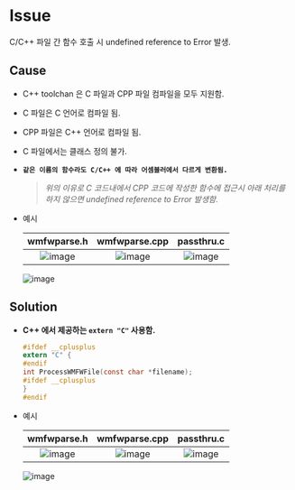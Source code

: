 # Issue
C/C++ 파일 간 함수 호출 시 undefined reference to Error 발생.

## Cause
- C++ toolchan 은 C 파일과 CPP 파일 컴파일을 모두 지원함.
- C 파일은 C 언어로 컴파일 됨.
- CPP 파일은 C++ 언어로 컴파일 됨.
- C 파일에서는 클래스 정의 불가.
- **`같은 이름의 함수라도 C/C++ 에 따라 어셈블러에서 다르게 변환됨.`**
   > _위의 이유로 C 코드내에서 CPP 코드에 작성한 함수에 접근시 아래 처리를 하지 않으면 undefined reference to Error 발생함._
- 예시

   |wmfwparse.h|wmfwparse.cpp|passthru.c|
   |:---:|:---:|:---:|
   |![image](https://user-images.githubusercontent.com/26864945/69854582-c66ecd00-12cc-11ea-950f-13e7cde8a17a.png)|![image](https://user-images.githubusercontent.com/26864945/69854630-e605f580-12cc-11ea-8fc3-0b19cccee59f.png)|![image](https://user-images.githubusercontent.com/26864945/69854715-1e0d3880-12cd-11ea-96ab-74f5be5141d9.png)|

   ![image](https://user-images.githubusercontent.com/26864945/69854940-b7d4e580-12cd-11ea-96f4-b471ac556aaa.png)

## Solution
- **C++ 에서 제공하는 `extern "C"` 사용함.**
   ```c
   #ifdef __cplusplus
   extern "C" {
   #endif
   int ProcessWMFWFile(const char *filename);
   #ifdef __cplusplus
   }
   #endif
   ```
- 예시

   |wmfwparse.h|wmfwparse.cpp|passthru.c|
   |:---:|:---:|:---:|
   |![image](https://user-images.githubusercontent.com/26864945/69855149-32056a00-12ce-11ea-94d8-a816ea16bd1f.png)|![image](https://user-images.githubusercontent.com/26864945/69854630-e605f580-12cc-11ea-8fc3-0b19cccee59f.png)|![image](https://user-images.githubusercontent.com/26864945/69854715-1e0d3880-12cd-11ea-96ab-74f5be5141d9.png)|
   
   ![image](https://user-images.githubusercontent.com/26864945/69856912-0edcb980-12d2-11ea-9ebb-a4aa3ce610ec.png)
